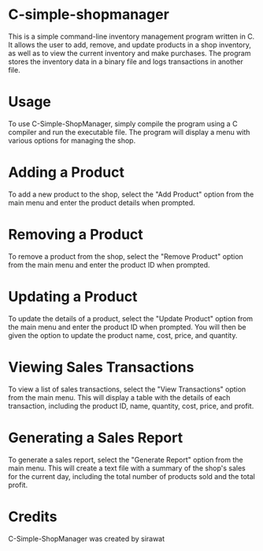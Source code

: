 # C-simple-shopmanager
This is a simple command-line inventory management program written in C. It allows the user to add, remove, and update products in a shop inventory, as well as to view the current inventory and make purchases. The program stores the inventory data in a binary file and logs transactions in another file.

# Usage
To use C-Simple-ShopManager, simply compile the program using a C compiler and run the executable file. The program will display a menu with various options for managing the shop.

# Adding a Product
To add a new product to the shop, select the "Add Product" option from the main menu and enter the product details when prompted.

# Removing a Product
To remove a product from the shop, select the "Remove Product" option from the main menu and enter the product ID when prompted.

# Updating a Product
To update the details of a product, select the "Update Product" option from the main menu and enter the product ID when prompted. You will then be given the option to update the product name, cost, price, and quantity.

# Viewing Sales Transactions
To view a list of sales transactions, select the "View Transactions" option from the main menu. This will display a table with the details of each transaction, including the product ID, name, quantity, cost, price, and profit.

# Generating a Sales Report
To generate a sales report, select the "Generate Report" option from the main menu. This will create a text file with a summary of the shop's sales for the current day, including the total number of products sold and the total profit.

# Credits
C-Simple-ShopManager was created by sirawat
